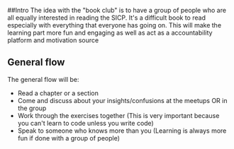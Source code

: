 
##Intro
The idea with the "book club" is to have a group of people who are all equally interested in reading the SICP. It's a difficult book to read especially with everything that everyone has going on. This will make the learning part more fun and engaging as well as act as a accountability platform and motivation source

## General flow
The general flow will be:
* Read a chapter or a section
* Come and discuss about your insights/confusions at the meetups OR in the group
* Work through the exercises together (This is very important because you can't learn to code unless you write code)
* Speak to someone who knows more than you (Learning is always more fun if done with a group of people)